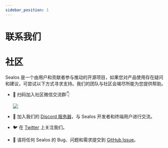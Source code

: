 ```yaml
---
sidebar_position: 1
---
```

# 联系我们

# 社区

Sealos 是一个由用户和贡献者参与推动的开源项目，如果您对产品使用存在疑问和建议，可尝试以下方式寻求支持。我们的团队与社区会竭尽所能为您提供帮助。

+ 📱 扫码加入社区微信交流群👇
  
  ![](https://oss.laf.run/htr4n1-images/sealos-qr-code.jpg)

+ 💬 加入我们的 [Discord 服务器](https://discord.gg/qzBmGGZGk7)，与 Sealos 开发者和终端用户进行交流。
+ 🐦 在 [Twitter](https://twitter.com/sealosio) 上关注我们。
+ 🐞 请将任何 Sealos 的 Bug、问题和需求提交到 [GitHub Issue](https://github.com/labring/sealos/issues/new/choose)。